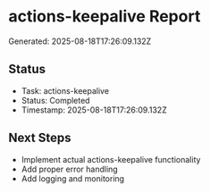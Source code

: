 # actions-keepalive Report

Generated: 2025-08-18T17:26:09.132Z

## Status
- Task: actions-keepalive
- Status: Completed
- Timestamp: 2025-08-18T17:26:09.132Z

## Next Steps
- Implement actual actions-keepalive functionality
- Add proper error handling
- Add logging and monitoring
